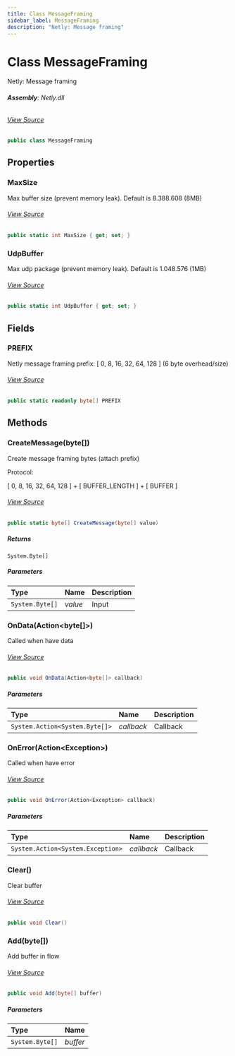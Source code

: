 ```yaml
---
title: Class MessageFraming
sidebar_label: MessageFraming
description: "Netly: Message framing"
---
```

# Class MessageFraming
Netly: Message framing

###### **Assembly**: Netly.dll
###### [View Source](https://github.com/alec1o/netly/blob/main/src/Core/MessageFraming.cs#L11)
```csharp title="Declaration"
public class MessageFraming
```
## Properties
### MaxSize
Max buffer size (prevent memory leak). Default is 8.388.608 (8MB)
###### [View Source](https://github.com/alec1o/netly/blob/main/src/Core/MessageFraming.cs#L31)
```csharp title="Declaration"
public static int MaxSize { get; set; }
```
### UdpBuffer
Max udp package (prevent memory leak). Default is 1.048.576 (1MB)
###### [View Source](https://github.com/alec1o/netly/blob/main/src/Core/MessageFraming.cs#L40)
```csharp title="Declaration"
public static int UdpBuffer { get; set; }
```
## Fields
### PREFIX
Netly message framing prefix: [ 0, 8, 16, 32, 64, 128 ] (6 byte overhead/size)
###### [View Source](https://github.com/alec1o/netly/blob/main/src/Core/MessageFraming.cs#L16)
```csharp title="Declaration"
public static readonly byte[] PREFIX
```
## Methods
### CreateMessage(byte[])
Create message framing bytes (attach prefix)


Protocol:


 [ 0, 8, 16, 32, 64, 128 ] + [ BUFFER_LENGTH ] + [ BUFFER ]
###### [View Source](https://github.com/alec1o/netly/blob/main/src/Core/MessageFraming.cs#L53)
```csharp title="Declaration"
public static byte[] CreateMessage(byte[] value)
```

##### Returns

`System.Byte[]`

##### Parameters

| Type | Name | Description |
|:--- |:--- |:--- |
| `System.Byte[]` | *value* | Input |

### OnData(Action&lt;byte[]&gt;)
Called when have data
###### [View Source](https://github.com/alec1o/netly/blob/main/src/Core/MessageFraming.cs#L63)
```csharp title="Declaration"
public void OnData(Action<byte[]> callback)
```

##### Parameters

| Type | Name | Description |
|:--- |:--- |:--- |
| `System.Action<System.Byte[]>` | *callback* | Callback |

### OnError(Action&lt;Exception&gt;)
Called when have error
###### [View Source](https://github.com/alec1o/netly/blob/main/src/Core/MessageFraming.cs#L72)
```csharp title="Declaration"
public void OnError(Action<Exception> callback)
```

##### Parameters

| Type | Name | Description |
|:--- |:--- |:--- |
| `System.Action<System.Exception>` | *callback* | Callback |

### Clear()
Clear buffer
###### [View Source](https://github.com/alec1o/netly/blob/main/src/Core/MessageFraming.cs#L80)
```csharp title="Declaration"
public void Clear()
```
### Add(byte[])
Add buffer in flow
###### [View Source](https://github.com/alec1o/netly/blob/main/src/Core/MessageFraming.cs#L105)
```csharp title="Declaration"
public void Add(byte[] buffer)
```

##### Parameters

| Type | Name |
|:--- |:--- |
| `System.Byte[]` | *buffer* |

